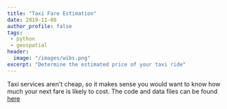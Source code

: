 ```yaml
---
title: "Taxi Fare Estimation"
date: 2019-11-08
author_profile: false
tags: 
 - python
 - geospatial
header:
  image: "/images/wibs.png"
excerpt: "Determine the estimated price of your taxi ride"
---
```


Taxi services aren't cheap, so it makes sense you would want to know how much your next fare is likely to cost. The code and data files can be found [here](https://github.com/jckett/Taxi-Ride-Case-Study)
